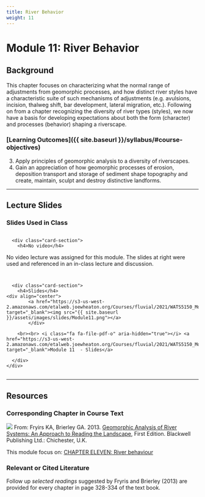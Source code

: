 ```yaml
---
title: River Behavior
weight: 11
---
```

# Module 11: River Behavior

## Background

This chapter focuses on characterizing what the normal range of adjustments from geomorphic processes, and how distinct river styles have a characteristic suite of such mechanisms of adjustments (e.g. avulsions, incision, thalweg shift, bar development, lateral migration, etc.). Following on from a chapter recognizing the diversity of river types (styles), we now have a basis for developing expectations about both the form (character) and processes (behavior) shaping a riverscape.

### [Learning Outcomes]({{ site.baseurl }}/syllabus/#course-objectives)

3. Apply principles of geomorphic analysis to a diversity of riverscapes.
7. Gain an appreciation of how geomorphic processes of erosion, deposition transport and storage of sediment shape topography and create, maintain, sculpt and destroy distinctive landforms. 


------
## Lecture Slides
### Slides Used in Class
<div class="row small-up-2 medium-up-2">


  <div class="column">
    <div class="card">


      <div class="card-section">
        <h4>No video</h4>

No video lecture was assigned for this module. The slides at right were used and referenced in an in-class lecture and discussion.
      </div>
    </div>
  </div>

  <div class="column">
    <div class="card">


      <div class="card-section">
        <h4>Slides</h4>
    <div align="center">
        	<a href="https://s3-us-west-2.amazonaws.com/etalweb.joewheaton.org/Courses/fluvial/2021/WATS5150_Module_11_RiverBehavior.pdf" target="_blank"><img src="{{ site.baseurl }}/assets/images/slides/Module11.png"></a>
        	</div>
        
        <br><br> <i class="fa fa-file-pdf-o" aria-hidden="true"></i> <a href="https://s3-us-west-2.amazonaws.com/etalweb.joewheaton.org/Courses/fluvial/2021/WATS5150_Module_11_RiverBehavior.pdf" target="_blank">Module 11  - Slides</a>
        
      </div>
    </div>

  </div>
</div>

------
## Resources

### Corresponding Chapter in Course Text
<a href="https://www.wiley.com/en-au/Geomorphic+Analysis+of+River+Systems%3A+An+Approach+to+Reading+the+Landscape-p-9781405192743"><img class="float-right" src="{{ site.baseurl }}/assets/images/covers/ReadingLandscape.png"></a>  From:
Fryirs KA, Brierley GA. 2013. [Geomorphic Analysis of River Systems: An Approach to Reading the Landscape](https://www.wiley.com/en-au/Geomorphic+Analysis+of+River+Systems%3A+An+Approach+to+Reading+the+Landscape-p-9781405192743), First Edition.  Blackwell Publishing Ltd.: Chichester, U.K.

This module focus on: [CHAPTER ELEVEN: River behaviour](https://ebookcentral-proquest-com.dist.lib.usu.edu/lib/usu/reader.action?docID=1032536&ppg=221)


### Relevant or Cited Literature
Follow up *selected readings* suggested by Fryris and Brierley (2013) are provided for every chapter in page 328-334 of the text book. 



